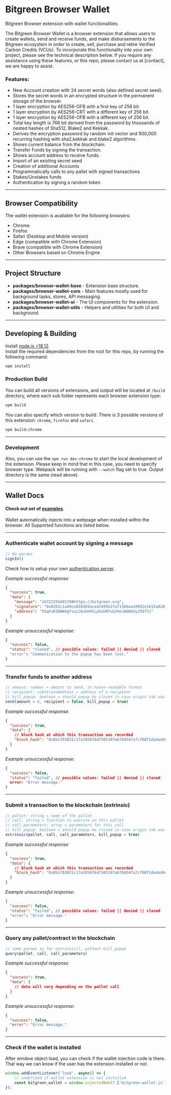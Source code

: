 # Bitgreen Browser Wallet

Bitgreen Browser extension with wallet functionalities.

The Bitgreen Browser Wallet is a browser extension that allows users to create wallets, send and receive funds, and make
disbursements to the Bitgreen ecosystem in order to create, sell, purchase and retire Verified Carbon Credits (VCUs). To
incorporate this functionality into your own project, please see the technical description below. If you require any
assistance using these features, or this repo, please contact us at [contact], we are happy to assist.

### Features:

- New Account creation with 24 secret words (also defined secret seed).
- Stores the secret words in an encrypted structure in the permanent storage of the browser.
- 1 layer encryption by AES256-OFB with a first key of 256 bit.
- 1 layer encryption by AES256-CRT with a different key of 256 bit.
- 1 layer encryption by AES256-OFB with a different key of 256 bit.
- Total key length is 768 bit derived from the password by thousands of nested hashes of Sha512, Blake2 and Kekkak.
- Derives the encryption password by random init vector and 900,000 recurring hashing with sha2,kekkak and blake2
  algorithms.
- Shows current balance from the blockchain.
- Transfer Funds by signing the transaction.
- Shows account address to receive funds.
- Import of an existing secret seed
- Creation of additional Accounts
- Programmatically calls to any pallet with signed transactions
- Stakes/Unstakes funds
- Authentication by signing a random token

___

## Browser Compatibility

The wallet extension is available for the following browsers:

- Chrome
- Firefox
- Safari (Desktop and Mobile version)
- Edge (compatible with Chrome Extension)
- Brave (compatible with Chrome Extension)
- Other Browsers based on Chrome Engine

___

## Project Structure

- **packages/browser-wallet-base** - Extension base structure.
- **packages/browser-wallet-core** - Main features mostly used for background tasks, stores, API messaging.
- **packages/browser-wallet-ui** - The UI components for the extension.
- **packages/browser-wallet-utils** - Helpers and utilities for both UI and background.

___

## Developing & Building

Install [node.js >18.12](https://nodejs.org).  
Install the required dependencies from the root for this repo, by running the following command:

```bash
npm install
```

### Production Build

You can build all versions of extensions, and output will be located at `/build` directory, where each sub folder
represents each browser extension type:

```bash
npm build
```

You can also specify which version to build. There is 3 possible versions of this extension: `chrome`, `firefox`
and `safari`.

```bash
npm build:chrome
```

___

### Development

Also, you can use the `npm run dev:chrome` to start the local development of the extension. Please keep in mind that in
this case, you need to specify browser type. Webpack will be running with `--watch` flag set to true. Output directory
is the same (read above).
___

## Wallet Docs

#### Check out set of [examples](examples.html).

Wallet automatically injects into a webpage when installed within the browser. All Supported functions are listed below.
___

### Authenticate wallet account by signing a message

````javascript
// No params
signIn()
````

Check how to setup your own [authentication server](authentication-server/readme.md).

*Example successful response:*

````json
{
  "success": true,
  "data": {
    "message": "1672235549170#https://bitgreen.org",
    "signature": "0x0261c1a49ce818269acedc695b1fa71366aaa99d2e1615a0201aa532a7bc7a2d3af75df98bb3daf8973f9c8999c9dce4fb826e0974ef777e6743fdb721a53085",
    "address": "5GqFxK56NW4gTsuLC6xhHVSLp5xURYuQJHoJA6NGVy259fSJ"
  }
}
````

*Example unsuccessful response:*

````json
{
  "success": false,
  "status": "closed", // possible values: failed || denied || closed
  "error": "Communication to the popup has been lost."
}
````

___

### Transfer funds to another address

````javascript
// amount: number = amount to send, in human-readable format
// recipient: substrateAddress = address of a recipient
// kill_popup: boolean = should popup be closed in case origin tab was closed 
send(amount = 0, recipient = false, kill_popup = true)
````

*Example successful response:*

````json
{
  "success": true,
  "data": {
    // block hash at which this transaction was recorded
    "block_hash": "0x8b1703831c17a3950764f585197a6f8454fa7cf08f1da4ad4ceea34766ac5d9d"
  }
}
````

*Example unsuccessful response:*

````json
{
  "success": false,
  "status": "failed", // possible values: failed || denied || closed
  error: "Error message."
}

````

___

### Submit a transaction to the blockchain (extrinsic)

````javascript
// pallet: string = name of the pallet
// call: string = function to execute on this pallet
// call_parameters: array = parameters for this call
// kill_popup: boolean = should popup be closed in case origin tab was closed
extrinsic(pallet, call, call_parameters, kill_popup = true)
````

*Example successful response:*

````json
{
  "success": true,
  "data": {
    // block hash at which this transaction was recorded
    "block_hash": "0x8b1703831c17a3950764f585197a6f8454fa7cf08f1da4ad4ceea34766ac5d9d"
  }
}

````

*Example unsuccessful response:*

````json
{
  "success": false,
  "status": "failed", // possible values: failed || denied || closed
  "error": "Error message."
}

````

___

### Query any pallet/contract in the blockchain

````javascript
// same params as for extrinsic(), without kill_popup
query(pallet, call, call_parameters)
````

*Example successful response:*

````json
{
  "success": true,
  "data": {
    // data will vary depending on the pallet call
  }
}
````

*Example unsuccessful response:*

````json
{
  "success": false,
  "error": "Error message."
}
````

___

### Check if the wallet is installed

After window object load, you can check if the wallet injection code is there. That way we can know if the user has the
extension installed or not.

```javascript
window.addEventListener('load', async() => {
    // undefined if wallet extension is not installed
    const bitgreen_wallet = window.injectedWeb3?.['bitgreen-wallet-js']
});
```
